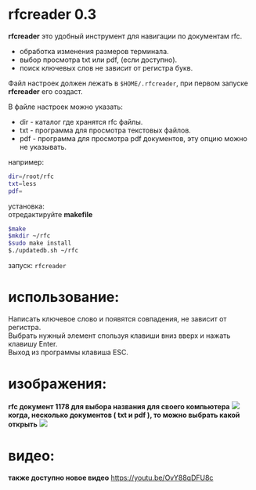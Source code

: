 <style>
</style>
# rfcreader 0.3
**rfcreader** это удобный инструмент для навигации по документам rfc.<br>
* обработка изменения размеров терминала.
* выбор просмотра txt или pdf, (если доступно).
* поиск ключевых слов не зависит от регистра букв.

Файл настроек должен лежать в `$HOME/.rfcreader`, при первом запуске
**rfcreader** его создаст.

В файле настроек можно указать:
* dir - каталог где хранятся rfc файлы.
* txt - программа для просмотра текстовых файлов.
* pdf - программа для просмотра pdf документов, эту опцию можно не
  указывать.

например:
```bash
dir=/root/rfc
txt=less
pdf=
```

установка:<br>
отредактируйте **makefile**
```bash
$make
$mkdir ~/rfc
$sudo make install
$./updatedb.sh ~/rfc
```

запуск:
`rfcreader`

# использование:

Написать ключевое слово и появятся совпадения, не зависит от регистра.<br>
Выбрать нужный элемент спользуя клавиши вниз вверх и нажать клавишу Enter.<br> 
Выход из программы клавиша ESC.<br>

# изображения:
**rfc документ 1178 для выбора названия для своего компьютера**
![](http://i.imgur.com/HmYddLC.png)
**когда, несколько документов ( txt и pdf ), то можно выбрать какой открыть**
![](http://i.imgur.com/lzuvFkZ.png)

# видео:
**также доступно новое видео**
<a href=https://youtu.be/OvY88qDFU8c>https://youtu.be/OvY88qDFU8c<a/>

